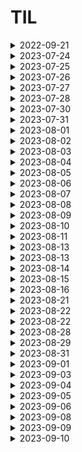 # TIL 

<details>
<summary>2022-09-21</summary>


### 1. 리눅스 커맨드라인 기초
```
# print working directory
pwd
```
- ~ : 사용자의 root directory에 있음을 의미

```
# change directory
cd
```
- cd만 입력하면 root directory로 이동
- cd .. 을 입력하면, 이전 디렉토리로 이동
- / 는 절대경로를 의미


```
ls // list
```
- ls 뒤에는 -a, -l 옵션을 붙일 수 있음
> - a : 숨긴 파일/폴더까지 보여줌
> - l : 자세한 내용 (권한, 수정 날짜 등) 출력
> - 합쳐서 -al 옵션 사용 가능


### vim 사용법
> window에서 git bash를 사용할 때, default editor로 vim을 세팅했기 때문에, git을 사용하려면 반드시 vim을 사용할 줄 알아야 한다
(최소 파일 수정하는 것까지는 알아야 git을 다룰 수 있음)
```
vim // 문자 편집기
```
- vim test.txt 등으로 없는 파일 즉시 생성 가능
- vim 에디터 처음 켰을 때에는 명령 모드로 진입 (입력 불가능)
- 입력모드 전환 ->  `i`
- 입력모드 빠져나오기 -> `esc`
- 단순 저장 -> `:w` + `enter`(단순 저장, write)
- vim 빠져나오기 -> `:q` (빠져나오기, quit)
- 저장하고 빠져나오기 -> `:wq!` (write and quit)

```
vim 에서 문서 비정상적 종료 되었을 경우
```
- 리커버리 모드가 켜짐
- 대문자 R로 들어가서 저장하고, :wq로 나옴
- 다시 들어가도 attention 명령 출력됨
> - 이 경우, 메세지에 출력되는 .파일명.txt.swp 파일 삭제
> - rm.파일명.txt.swp로 지우거나, 디렉토리에서 바로 삭제


### commit

#### 정의
- The "commit" commend is used to save your changes to the local repository.
- 커밋 하나는 독립적인 버전을 나타냄
- The git commit command captures a snapshot of the project's currently staged changes.
- 스냅샷(사진)과 유사

#### 언제 커밋을 만드는가?
- logical한 변경이 있을 때 만듦
- 가능하다면 커밋 단위는 작을 수록 좋음 (rollback을 위함)


### Git ignore
`.gitignore`이란?
> - Project에 원하지 않는 Backup File이나 Log File , 혹은 컴파일 된 파일들을 Git에서 제외시킬수 있는 설정 File이다.
> - 운영 체계, 사용 툴, 언어 선택
> - https://www.toptal.com/developers/gitignore

</details>




<details>
<summary>2023-07-24</summary>
  
- Atomic Habits 1챕터 -> Good Habits, Bad Habits  <br>
- html 문법 -> 토글 만들기 (details)  <br>
- 시간 관리 타임 트래커

</details>


<details>
<summary>2023-07-25</summary>
  
- vscode 에 git bash 기본 터미널 설정 변경
    - git bash 터미널 vscode 바깥에 뜨는 문제 해결
- git clone & commit & push 구조 떠올리기
- 신체 교정 운동
  
</details>


<details>
<summary>2023-07-26</summary>
  
- 개인 과제 -> 인게임 보상이 결제에 미치는 영향 파악
    - 가설 기각, 후속 분석 위한 새로운 가설 제안 필요
- 타임 트래커 -> 시간 계획 지키기 성공
    - 기상 시간, 출근 전 독서, To Do 해결 
  
</details>


<details>
<summary>2023-07-27</summary>
  
- 주니어 데이터 분석가 모임 참석
    - 데잇걸즈, 지난 6개월 회고, 앞으로의 6개월 계획
  
</details>




<details>
<summary>2023-07-28</summary>
  
- 개인 과제 발전안
- 타임 트래커
- 삶 돌보기 
  
</details>


<details>
<summary>2023-07-30</summary>
  
- 타임 트래커
- 가족과 시간 보내기
- 내 삶 돌봄, 감사일기
  
</details>



<details>
<summary>2023-07-31</summary>
  
- 타임 트래커
- 운동, 신체 교정
- 내 삶 돌봄, 감사일기
  
</details>


<details>
<summary>2023-08-01</summary>
  
- 타임 트래커
- 시뮬레이터 > 깃 브랜치, 머지, 풀 리퀘스트 (for 협업)
  
</details>




<details>
<summary>2023-08-02</summary>
  
- 타임 트래커
- python 프로그래밍, 깃으로 협업 익숙해지기
- 삶 돌보기 (to do)
  
</details>


<details>
<summary>2023-08-03</summary>
  
- 타임 트래커
- python 프로그래밍 (딕셔너리), 깃 명령어
- 삶 돌보기 (to do)
  
</details>


<details>
<summary>2023-08-04</summary>
  
- 타임 트래커
- 삶 돌보기 (to do)
  
</details>


<details>
<summary>2023-08-05</summary>
  
- 타임 트래커
- 업무 develop
    - 타임트래커 주니어 플래너 챌린지 참여
  
</details>

<details>
<summary>2023-08-06</summary>
  
- 타임 트래커
- 업무 develop
    - 타임트래커 주니어 플래너 챌린지 참여
    - excel 데이터 도구 사용
  
</details>

<details>
<summary>2023-08-07</summary>
  
- 주니어 플래너 (타임트래커 체험단)
- 업무 develop
    - python class 이해
        - https://rebro.kr/133
        - 내 언어로 정리하고, 시뮬 코드에 적용 필요
- 운동 (pt)        
  
</details>


<details>
<summary>2023-08-08</summary>
  
- 주니어 플래너 (타임트래커 체험단)
- 삶 챙기기
    - 휴가 전 집 정리
</details>

<details>
<summary>2023-08-09</summary>
  
> - 8/9 ~ 8/13 여름 휴가
- 주니어 플래너 (타임트래커 체험단) 
</details>



<details>
<summary>2023-08-10</summary>
  
> - 8/9 ~ 8/13 여름 휴가
- 주니어 플래너 (타임트래커 체험단) 
</details>

<details>
<summary>2023-08-11</summary>
  
> - 8/9 ~ 8/13 여름 휴가
- 주니어 플래너 (타임트래커 체험단) 
</details>





<details>
<summary>2023-08-13</summary>
  
- 여름 휴가 끝! 월요일 업무 준비
    - 놓친 슬랙 메세지 리딩, 업무 따라가기
    - 타임 트래커 작성
- 삶 챙기기
    - 짐 정리, 몸 건강 챙기기
  
</details>



<details>
<summary>2023-08-13</summary>
  
- 주니어 트래커
- python develop
    - 함수 안에서 함수 호출하기
    - 기능 class로 묶기
  
</details>

<details>
<summary>2023-08-14</summary>
  
- 삶 돌보기 : 필라테스
- 주니어 트래커
- 업무 발전
    - 업무 회고 : 업무 발전을 위한 공부는 업무 외 시간에
    - 업무 발전을 위해 필요한 공부
        - SQL (튜닝이 가능한 수준)
        - Python (원하는 기능 구현할 수 있는 수준)
  
</details>


<details>
<summary>2023-08-15</summary>
  
- 주니어 트래커
- 업무 발전 python develop
    - 함수 안에서 함수 호출
    - py 파일끼리 서로 호출하기
  
</details>



<details>
<summary>2023-08-16</summary>
  
- 삶 돌보기 : pt
- 주니어 트래커
- 업무 발전
    - 업무 회고 : 업무사항 전달 전 셀프 체크
        - 놓친 건 없는가? 제대로 된 정보를 전달하고 있는가?
    - Python 시뮬레이터 완성 (내가 해냄!)
        - 헤메던 부분 해결 : 누적 점수화 / 라운드 변경 시 새 변수에 누적합으로 넣어줌
  
</details>


<details>
<summary>2023-08-21</summary>
  
- 주니어 트래커
- 업무 발전
    - 업무 회고 : 상사는 무엇을 궁금해 하는가?
        - 묻지 않아도 추가로 전달할 수 있는 "쓸모있는 정보"
        - "믿을 수 있는" 정보
    - Python 시뮬레이터 디버깅
        - 앨범 리워드 수정
        - 포인트 시스템 리워드 수정
        - 추가 필요 : 포인트 시스템 리워드 -> 카드팩
  
</details>



<details>
<summary>2023-08-22</summary>
    
- 삶 돌보기 : 필라테스!
- 주니어 트래커
- 업무 발전
    - 업무 체크리스트 만들기 : 내가 자주 실수하는 것들 모아서, 다시 실수하지 않도록
- 팀 따또같 발표자료 준비 : Python 관련 (블로그 업데이트 하기)
  
</details>



<details>
<summary>2023-08-22</summary>
    
- 주니어 트래커
- 업무 발전
    - 시뮬레이션 필요한 데이터 컬럼 타입 추가
- 팀 따또같 모임 : Python 공부 내용 발표
  
</details>


<details>
<summary>2023-08-28</summary>
    
- 주니어 트래커
- 업무 발전
    - 시뮬레이션 필요한 데이터 추가 (sp)
    - 표준 편차, z-score를 활용한 7일 이동평균 트래킹
  
</details>



<details>
<summary>2023-08-29</summary>

- 삶 돌보기 : 필라테스
- 주니어 트래커
- 업무 발전
    - 시뮬레이션 데이터 / 실제 데이터 비교
    - 업무 커뮤니케이션 코스트 줄이기 : 오픈된 장소에서, 모두가 볼 수 있게, 다시 되물을만한 정보는 미리 제공하여 시간 낭비 하지 않기
  
</details>


<details>
<summary>2023-08-31</summary>

- 삶 돌보기 : 피티
- 주니어 트래커
- 업무 발전
    - 시뮬레이션 데이터 / 실제 데이터 비교 : 퀘스트 난이도 의도된 것인지 기획에 전달 (시뮬레이션 상 너무 어려워짐)
    - 업무 커뮤니케이션 코스트 줄이기 : 시뮬레이션 버전과 공유 문서 버전 맞추기
  
</details>



<details>
<summary>2023-09-01</summary>

- 삶 돌보기 : 집 정리
- 주니어 트래커
- 업무 발전
    - AURORA / REDSHIFT 데이터 집계 차이 발견
        - 1. 씽크가 늦게 되어서 다를 수 있음
        - 2. aurora에서 update쳤어도, 해당 유저가 계속 접속중이면 db에 반영되지 않아서 다를 수 있음
        - 3. 인수 합병 때 넘어온 데이터들이 있어서, 인수 이후 한 번도 들어오지 않았다면 새로운 register_date가 생성되었을 수 있음
  
</details>


<details>
<summary>2023-09-03</summary>

- 삶 돌보기 : 씽크대 보수공사, 집 정리
- 주니어 트래커
  
</details>


<details>
<summary>2023-09-04</summary>

- 주니어 트래커
- 업무 발전 : 협업 상황에서 스프레드 시트 활용해서 협업 cost 줄이기, 파라미터 입력창 (쿼리 베이스) 사용해서 대시보드 수정하기
  
</details>


<details>
<summary>2023-09-05</summary>

- 삶 돌보기 : 필라테스
- 주니어 트래커
- 업무 발전
    - 데이터 시각화 : 척도가 다른 두 데이터를 한 그래프 안에 표현해야 할 때 -> 이중축, 같은 형태의 그래프 (선 + 선) 사용하기, 기준 맞추기 (7일 이동평균이라면, 나머지 하나도 7일 이동평균으로)
</details>


<details>
<summary>2023-09-06</summary>

- 삶 돌보기 : 식습관 관리 시작
- 주니어 트래커
- 업무 발전
    - 협업! 내가 지금 해야하는 일 주체적으로 찾아서 하기
</details>


<details>
<summary>2023-09-08</summary>

- 삶 돌보기 : 식습관 관리, 걷기 운동
- 주니어 트래커
- 업무 발전
    - 내가 해온 일 & 성과 정리, 앞으로 해야할 일과 내고싶은 성과를 위해 해야할 일 정리

</details>


<details>
<summary>2023-09-09</summary>

- 삶 돌보기 : 식습관 관리
- 경력 기술서 업데이트, 포트폴리오 페이지 업데이트

</details>


<details>
<summary>2023-09-10</summary>

- 삶 돌보기 : 식습관 관리, 걷기 운동
- 지난 주 업무 회고, 다음 주 해야 할 일 정리
    - 지난 주 업무 아쉬웠던 점 : 한 번에 처리할 수 있는 일을 두 번씩 나누어 해서 두 배의 시간이 쓰였음. 한 번에 할 수 있는 일이 뭐가 있는지 확인해보고, 시간을 효율적으로 써야 다른 걸 할 시간이 늘어남
    - 다음 주 해야할 일 : 월요일 출근하자마자 라이브 모니터링 (필수!!)

</details>
